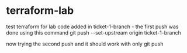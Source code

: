 # terraform-lab
test terraform for lab
code added in ticket-1-branch - the first push was done using this command
git push --set-upstream origin ticket-1-branch

now trying the second push and it should work with only
git push
